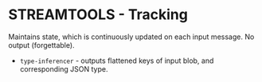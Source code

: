 STREAMTOOLS - Tracking
====================

Maintains state, which is continuously updated on each input message. No output (forgettable).

* `type-inferencer` - outputs flattened keys of input blob, and corresponding JSON type.

